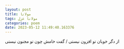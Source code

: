 ```yaml
---
layout: post
title: مولانا
tags: مولانا غزل
categories: poem
date: 2023-05-12 11:49:40.163376
---
```


از دگر خوبان تو افزون نیستی / گفت خامش چون تو مجنون نیستی